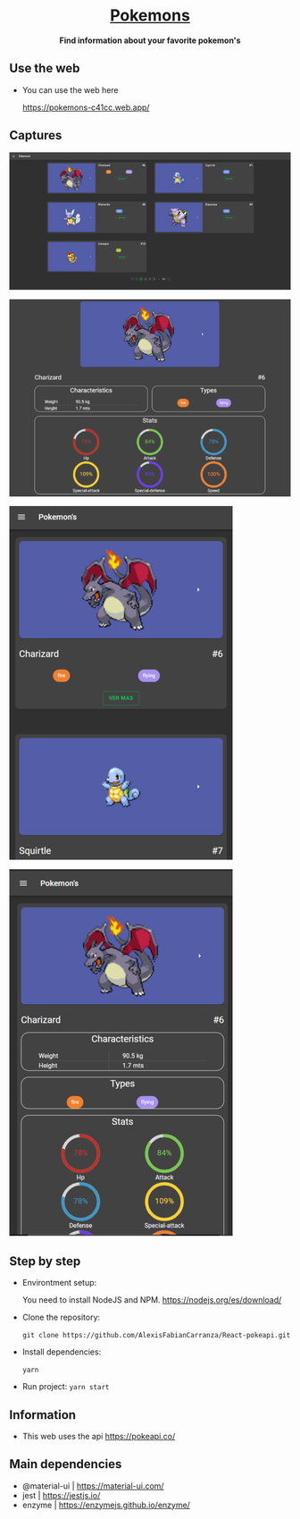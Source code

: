 <h1 align="center">
  <a href="/">
    Pokemons
  </a>
</h1>

<p align="center">
  <strong>Find information about your favorite pokemon's</strong><br>
</p>

## Use the web

- You can use the web here <p>
https://pokemons-c41cc.web.app/

## Captures

![picture](./src/assets/home.png)  <p>
![picture](./src/assets/detail.png)  <p>
![picture](./src/assets/home_responsive.png)  <p>
![picture](./src/assets/detail_responsive.png)  <p>

## Step by step

- Environtment setup: <p> 
You need to install NodeJS and NPM.  https://nodejs.org/es/download/
- Clone the repository: <p> 
`git clone https://github.com/AlexisFabianCarranza/React-pokeapi.git`
- Install dependencies: <p> 
`yarn`
- Run project: 
`yarn start`

## Information

- This web uses the api https://pokeapi.co/

## Main dependencies
- @material-ui | https://material-ui.com/
- jest | https://jestjs.io/
- enzyme | https://enzymejs.github.io/enzyme/
